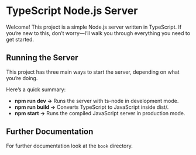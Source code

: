 # TypeScript Node.js Server

Welcome! This project is a simple Node.js server written in TypeScript. If you’re new to this, don’t worry—I’ll walk you through everything you need to get started.

## Running the Server

This project has three main ways to start the server, depending on what you’re doing.

 Here’s a quick summary:

- **npm run dev →** Runs the server with ts-node in development mode.
- **npm run build →** Converts TypeScript to JavaScript inside dist/.
- **npm start →** Runs the compiled JavaScript server in production mode.

## Further Documentation

For further documentation look at the `book` directory.
